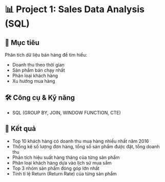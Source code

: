 # 📊 Project 1: Sales Data Analysis (SQL)

## 🎯 Mục tiêu
Phân tích dữ liệu bán hàng để tìm hiểu:
- Doanh thu theo thời gian
- Sản phẩm bán chạy nhất
- Phân loại khách hàng
- Xu hướng mua hàng

## 🛠️ Công cụ & Kỹ năng
- SQL (GROUP BY, JOIN, WINDOW FUNCTION, CTE)

## 🔎 Kết quả
- Top 10 khách hàng có doanh thu mua hàng nhiều nhất năm 2016
- Thống kê số lượng đơn hàng, tổng số sản phẩm được đặt, tổng doanh thu 
- Phân tích hiệu suất hàng tháng của từng sản phẩm
- Phân loại khách hàng dựa vào lịch sử mua sắm
- Top 3 nhóm sản phẩm đóng góp lớn nhất
- Tính tỉ lệ Return (Return Rate) của từng sản phẩm
